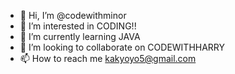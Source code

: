 - 👋 Hi, I’m @codewithminor
- 👀 I’m interested in CODING!!
- 🌱 I’m currently learning JAVA
- 💞️ I’m looking to collaborate on CODEWITHHARRY
- 📫 How to reach me kakyoyo5@gmail.com

<!---
codewithminor/codewithminor is a ✨ special ✨ repository because its `README.md` (this file) appears on your GitHub profile.
You can click the Preview link to take a look at your changes.
--->
